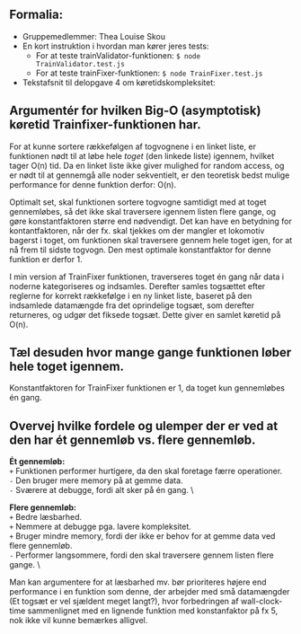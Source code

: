 ## Formalia:
* Gruppemedlemmer: Thea Louise Skou
* En kort instruktion i hvordan man kører jeres tests: 
    - For at teste trainValidator-funktionen: `$ node TrainValidator.test.js `
    - For at teste trainFixer-funktionen: `$ node TrainFixer.test.js`
* Tekstafsnit til delopgave 4 om køretidskompleksitet:

## Argumentér for hvilken Big-O (asymptotisk) køretid Trainfixer-funktionen har.
For at kunne sortere rækkefølgen af togvognene i en linket liste, er funktionen nødt til at løbe hele *toget* (den linkede liste) igennem, hvilket tager O(n) tid. Da en linket liste ikke giver mulighed for random access, og er nødt til at gennemgå alle noder sekventielt, er den teoretisk bedst mulige performance for denne funktion derfor: O(n).

Optimalt set, skal funktionen sortere togvogne samtidigt med at toget gennemløbes, så det ikke skal traversere igennem listen flere gange, og gøre konstantfaktoren større end nødvendigt. Det kan have en betydning for kontantfaktoren, når der fx. skal tjekkes om der mangler et lokomotiv bagerst i toget, om funktionen skal traversere gennem hele toget igen, for at nå frem til sidste togvogn. Den mest optimale konstantfaktor for denne funktion er derfor 1.

I min version af TrainFixer funktionen, traverseres toget én gang når data i noderne kategoriseres og indsamles. Derefter samles togsættet efter reglerne for korrekt rækkefølge i en ny linket liste, baseret på den indsamlede datamængde fra det oprindelige togsæt, som derefter returneres, og udgør det fiksede togsæt. Dette giver en samlet køretid på O(n).

## Tæl desuden hvor mange gange funktionen løber hele toget igennem.
Konstantfaktoren for TrainFixer funktionen er 1, da toget kun gennemløbes én gang.

## Overvej hvilke fordele og ulemper der er ved at den har ét gennemløb vs. flere gennemløb.
**Ét gennemløb:** \
`+` Funktionen performer hurtigere, da den skal foretage færre operationer. \
`-` Den bruger mere memory på at gemme data. \
`-` Sværere at debugge, fordi alt sker på én gang. \

**Flere gennemløb:** \
`+` Bedre læsbarhed. \
`+` Nemmere at debugge pga. lavere kompleksitet. \
`+` Bruger mindre memory, fordi der ikke er behov for at gemme data ved flere gennemløb. \
`-` Performer langsommere, fordi den skal traversere gennem listen flere gange. \

Man kan argumentere for at læsbarhed mv. bør prioriteres højere end performance i en funktion som denne, der arbejder med små datamængder (Et togsæt er vel sjældent meget langt?), hvor forbedringen af wall-clock-time sammenlignet med en lignende funktion med konstanfaktor på fx 5, nok ikke vil kunne bemærkes alligvel.